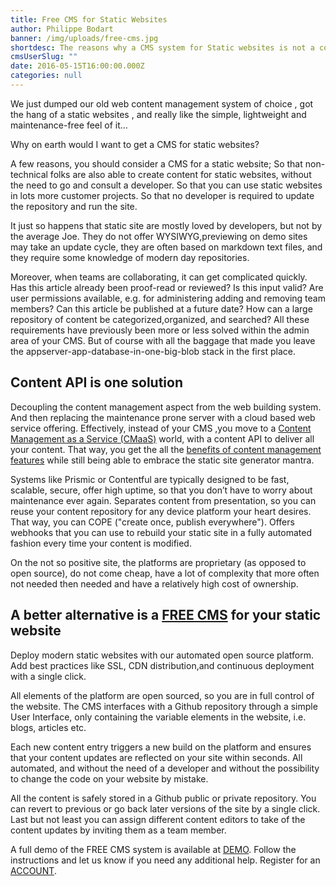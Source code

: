 ```yaml
---
title: Free CMS for Static Websites
author: Philippe Bodart
banner: /img/uploads/free-cms.jpg
shortdesc: The reasons why a CMS system for Static websites is not a contradiction in terms
cmsUserSlug: ""
date: 2016-05-15T16:00:00.000Z
categories: null
---
```


We just dumped our old web content management system of choice , got the hang of a static websites , and really like the simple, lightweight and maintenance-free feel of it…

Why on earth would I want to get a CMS for static websites?

A few reasons, you should consider a CMS for a static website; 
So that non-technical folks are also able to create content for static websites, without the need to go and consult a developer.
So that you can use static websites in lots more customer projects.
So that no developer is required to update the repository and run the site.

It just so happens that static site are mostly loved by developers, but not by the average Joe. They do not offer WYSIWYG,previewing on demo sites may take an update cycle, they are often based on markdown text files, and they require some knowledge of modern day repositories.

Moreover, when teams are collaborating, it can get complicated quickly. Has this article already been proof-read or reviewed? Is this input valid? Are user permissions available, e.g. for administering adding and removing team members? Can this article be published at a future date? How can a large repository of content be categorized,organized, and searched? All these requirements have previously been more or less solved within the admin area of your CMS. But of course with all the baggage that made you leave the appserver-app-database-in-one-big-blob stack in the first place.

## **Content API is one solution**
Decoupling the content management aspect from the web building system. And then replacing the maintenance prone server with a cloud based web service offering. Effectively, instead of your CMS ,you move to a [Content Management as a Service (CMaaS)](https://www.contentful.com/r/knowledgebase/content-as-a-service/) world, with a content API to deliver all your content. That way, you get the all the [benefits of content management features](http://www.digett.com/blog/01/16/2014/pairing-static-websites-cms) while still being able to embrace the static site generator mantra.



Systems like Prismic or Contentful are typically designed to be fast, scalable, secure, offer high uptime, so that you don’t have to worry about maintenance ever again.
Separates content from presentation, so you can reuse your content repository for any device platform your heart desires. That way, you can COPE ("create once, publish everywhere").
Offers webhooks that you can use to rebuild your static site in a fully automated fashion every time your content is modified.

On the not so positive site, the platforms are proprietary (as opposed to open source), do not come cheap, have a lot of complexity that more often not needed then needed and have a relatively high cost of ownership.

## **A better alternative is a [FREE CMS](http://app.webriq.com/auth/register) for your static website**

Deploy modern static websites with our automated open source platform. Add best practices like SSL, CDN distribution,and continuous deployment with a single click.

All elements of the platform are open sourced, so you are in full control of the website. The CMS interfaces with a Github repository through a simple User Interface, only containing the variable elements in the website, i.e. blogs, articles etc.

Each new content entry triggers a new build on the platform and ensures that your content updates are reflected on your site within seconds. All automated, and without the need of a developer and without the possibility to change the code on your website by mistake. 

All the content is safely stored in a Github public or private repository. You can revert to previous or go back later versions of the site by a single click. Last but not least you can assign different content editors to take of the content updates by inviting them as a team member.

A full demo of the FREE CMS system is available at [DEMO](http://app.webriq.com/help/page/demo/howto).
Follow the instructions and let us know if you need any additional help.
Register for an [ACCOUNT](http://app.webriq.com/auth/register).

